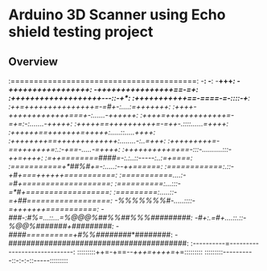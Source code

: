 # Arduino 3D Scanner using Echo shield testing project

## Overview
:========================================:
-****************************************:
-****************************************:
-**************+++***********************:
-*******+++++++++++++++++****************:
-******++++++++++++++++==-=+*************:
:***++*+++++++++++++++++---::-+**********:
:***++**+++++++++==-====-=-::::-+********:
:++*=+*++++++++++++++=-=#+-:....:=+++++++:
:++++-**+++++++++++++===+*-:......-++++++:
:++++=+*++++++++++++=-=+=:-:.......-+++++:
:+++++==*++++++++++=-=++-.::::......=++++:
:++++++==*+++++++=*+++++:.....::.....++++:
:++++++++==+++++++++++++:........-:..=+++:
:+++++++++=-==+++++++=:.:-+==-.....-=++++:
:++++++++++=+==-:::-..........:::-++=++++:
:=++========###*#=-:.:..::-----:..:=+====:
:===========+*##**%#*+=-:.....:--++======:
:============:.::-+#+===++++++===========:
:===========....:-=*#+===================:
:==========:...:::-=*#+==================:
:=========:.....::-=+##==================:
-%%%%%%%#-.....::::-=+**++++++===========:
-###-:#%=...::...=%@@@%##%%##%%%#########:
-#+:.=#+....::.::-%@@%######**#+#########:
-##*##*==========+#%%*######*##**########:
-########################################:
:----------=-----------------------------:
:::::::::++=*-*+==*--+++=++++=*+=:::::::::
:::::::::----------::-:-:-::-----:::::::::